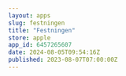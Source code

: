 ```yaml
---
layout: apps
slug: festningen
title: "Festningen"
store: apple
app_id: 6457265607
date: 2024-08-05T09:54:16Z
published: 2023-08-07T07:00:00Z
---
```

